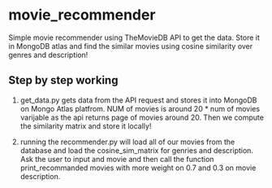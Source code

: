 # movie_recommender
Simple movie recommender using TheMovieDB API to get the data. Store it in MongoDB atlas and find the similar movies using cosine similarity over genres and description!


## Step by step working

1. get_data.py gets data from the API request and stores it into MongoDB on Mongo Atlas platfrom. NUM of movies is around 20 * num of movies varijable as the api returns page of movies around 20.  Then we compute the similarity matrix and store it locally!

2. running the recommender.py will load all of our movies from the database and load the cosine_sim_matrix for genries and description. Ask the user to input and movie and then call the function print_recommanded movies  with more weight on 0.7 and 0.3 on movie description. 